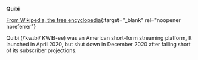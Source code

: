 <!-- markdownlint-disable MD041-->
**Quibi**<br>

[From Wikipedia, the free encyclopedia](https://en.wikipedia.org/wiki/Quibi){:target="\_blank" rel="noopener noreferrer"}

Quibi (/ˈkwɪbi/ KWIB-ee) was an American short-form streaming platform, It launched in April 2020, but shut down in December 2020 after falling short of its subscriber projections.
<!-- markdownlint-enable MD041-->

